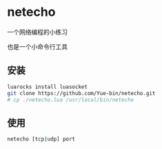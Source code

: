 # netecho

一个网络编程的小练习

也是一个小命令行工具

## 安装

```bash
luarocks install luasocket
git clone https://github.com/Yue-bin/netecho.git
# cp ./netecho.lua /usr/local/bin/netecho
```

## 使用

```bash
netecho [tcp|udp] port
```
